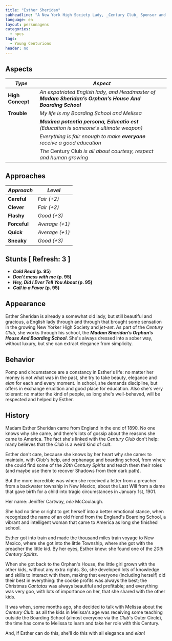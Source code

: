 ```yaml
---
title: "Esther Sheridan"
subheadline: "A New York High Society Lady, _Century Club_ Sponsor and Melissa Cartway tutor"
language: en
layout: personagens
categories:
  - npcs
tags:
  - Young Centurions
header: no
---
```



## Aspects

| ***Type***       | ***Aspect***                                                                              |
|------------------|--------------------------------------------------------------------------------------------|
| __High Concept__     | _An expatriated English lady, and Headmaster of __Madam Sheridan’s Orphan’s House And Boarding School___ |
| __Trouble__  | _My life is my Boarding School and Melissa_                                     |
|                  | ___Maxima potentia persona, Educatio est__ (Education is someone's ultimate weapon)_        |
|                  | _Everything is fair enough to make __everyone__ receive a good education_                  |
|                  | _The_ Century Club _is all about courtesy, respect and  human growing_                      |

## Approaches

| ***Approach*** | ***Level***     |
|-----------------|-----------------|
| __Careful__   | _Fair (+2)_ |
| __Clever__      | _Fair (+2)_ |
| __Flashy__      | _Good (+3)_      |
| __Forceful__    | _Average (+1)_  |
| __Quick__       | _Average (+1)_  |
| __Sneaky__      | _Good (+3)_      |

## Stunts [ Refresh: 3 ]

+ ___Cold Read_ (p. 95)__
+ ___Don't mess with me_ (p. 95)__
+ ___Hey, Did I Ever Tell You About_ (p. 95)__
+ ___Call in a Favor_ (p. 95)__

## Appearance

Esther Sheridan is already a somewhat old lady, but still beautiful and gracious, a English lady through and through that brought some sensation in the growing New Yorker High Society and _jet-set_. As part of the _Century Club_, she works through his school, the ___Madam Sheridan’s Orphan’s House And Boarding School___. She's always dressed into a sober way, without luxury, but she can extract elegance from simplicity.

## Behavior 

Pomp and circumstance are a constancy in Esther's life: no matter her money is not what was in the past, she try to take beauty, elegance and _elan_ for each and every moment. In school, she demands discipline, but offers in exchange erudition and good place for education. Also she's very tolerant: no matter the kind of people, as long she's well-behaved, will be respected and helped by Esther.

## History

Madam Esther Sheridan came from England in the end of 1890. No one knows why she came, and there's lots of gossip about the reasons she came to America. The fact she's linked with the _Century Club_ don't help: many believes that the _Club_ is a weird kind of cult.

Esther don't care, because she knows by her heart why she came: to maintain, with _Club_'s help, and orphanage and boarding school, from where she could find some of the _20th Century Spirits_ and teach them their roles (and maybe use them to recover Shadows from their dark path).

But the more incredible was when she received a letter from a preacher from a backwater township in New Mexico, about the Last Will from a dame that gave birth for a child into tragic circumstances in January 1st, 1901.

Her name: Jeniffer Cartway, _née_ McCoulaugh.

She had no time or right to get herself into a better emotional stance, when recognized the name of an old friend from the England's Boarding School, a vibrant and intelligent woman that came to America as long she finished school. 

Esther got into train and made the thousand miles train voyage to New Mexico, where she got into the little Township, where she got with the preacher the little kid. By her eyes, Esther knew: she found one of the _20th Century Spirits_.

When she got back to the Orphan's House, the little girl grown with the other kids, without any extra rights. So, she developed lots of knowledge and skills to interact with them, making that everyone (including herself) did their best in everything: the cookie profits was always the best; the Christmas _Cantatas_ was always beautiful and profitable; and everything was very goo, with lots of importance on her, that she shared with the other kids.

It was when, some months ago, she decided to talk with Melissa about the _Century Club_: as all the kids in Melissa's age was receiving some teaching outside the Boarding School (almost everyone via the _Club_'s Outer Circle), the time has come to Melissa to learn and take her role with this Century.

And, if Esther can do this, she'll do this with all elegance and _elan_!
